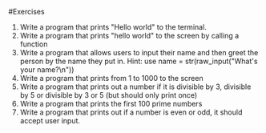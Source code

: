 #Exercises

1) Write a program that prints "Hello world" to the terminal.
2) Write a program that prints "hello world" to the screen by calling a function
3) Write a program that allows users to input their name and then greet the person by the name they put in.
Hint: use name = str(raw_input("What's your name?\n"))
4) Write a program that prints from 1 to 1000 to the screen
5) Write a program that prints out a number if it is divisible by 3, divisible by 5 or divisible by 3 or 5 (but should only print once)
6) Write a program that prints the first 100 prime numbers
7) Write a program that prints out if a number is even or odd, it should accept user input.